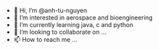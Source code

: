- 👋 Hi, I’m @anh-tu-nguyen
- 👀 I’m interested in aerospace and bioengineering
- 🌱 I’m currently learning java, c and python
- 💞️ I’m looking to collaborate on ...
- 📫 How to reach me ...

<!---
anh-tu-nguyen/anh-tu-nguyen is a ✨ special ✨ repository because its `README.md` (this file) appears on your GitHub profile.
You can click the Preview link to take a look at your changes.
--->
